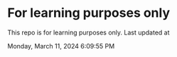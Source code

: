 # For learning purposes only
This repo is for learning purposes only.
Last updated at

Monday, March 11, 2024 6:09:55 PM

